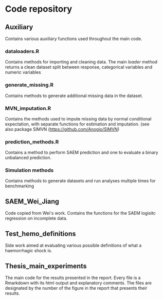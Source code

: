 # Code repository

## Auxiliary
Contains various auxiliary functions used throughout the main code.

### dataloaders.R
Contains methods for importing and cleaning data. The main *loader* method returns a clean dataset split between response, categorical variables and numeric variables

### generate_missing.R
Contains methods to generate additional missing data in the dataset.

### MVN_imputation.R
Contains the methods used to impute missing data by normal conditional expectation, with separate functions for estimation and imputation. (see also package SIMVN (https://github.com/Anogio/SIMVN)

### prediction_methods.R
Contains a method to perform SAEM prediction and one to evaluate a binary unbalanced prediction.

### Simulation methods
Contains methods to generate datasets and run analyses multiple times for benchmarking

## SAEM_Wei_Jiang
Code copied from Wei's work. Contains the functions for the SAEM logisitc regression on incomplete data.

## Test_hemo_definitions
Side work aimed at evaluating various possible definitions of what a haemorrhagic shock is. 

## Thesis_main_experiments
The main code for the results presented in the report. Every file is a Rmarkdown with its html output and explanatory comments. The files are designated by the number of the figure in the report that presents their results.
